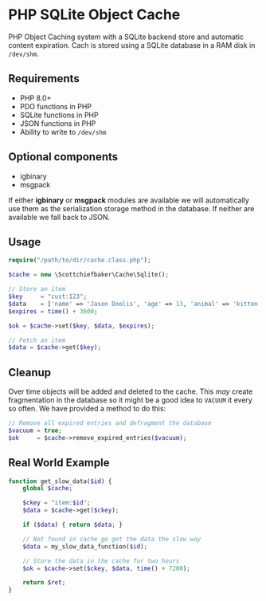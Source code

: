 # PHP SQLite Object Cache

PHP Object Caching system with a SQLite backend store and automatic content expiration.
Cach is stored using a SQLite database in a RAM disk in `/dev/shm`.

## Requirements

* PHP 8.0+
* PDO functions in PHP
* SQLite functions in PHP
* JSON functions in PHP
* Ability to write to `/dev/shm`

## Optional components

* igbinary
* msgpack

If either **igbinary** or **msgpack** modules are available we will automatically use them
as the serialization storage method in the database. If neither are available we fall back
to JSON.

## Usage

```PHP
require("/path/to/dir/cache.class.php");

$cache = new \Scottchiefbaker\Cache\Sqlite();

// Store an item
$key     = "cust:123";
$data    = ['name' => 'Jason Doolis', 'age' => 13, 'animal' => 'kitten'];
$expires = time() + 3600;

$ok = $cache->set($key, $data, $expires);

// Fetch an item
$data = $cache->get($key);
```

## Cleanup

Over time objects will be added and deleted to the cache. This *may* create
fragmentation in the database so it might be a good idea to `VACUUM` it every
so often. We have provided a method to do this:

```PHP
// Remove all expired entries and defragment the database
$vacuum = true;
$ok     = $cache->remove_expired_entries($vacuum);
```

## Real World Example
```PHP
function get_slow_data($id) {
	global $cache;

	$ckey = "item:$id";
	$data = $cache->get($ckey);

	if ($data) { return $data; }

	// Not found in cache go get the data the slow way
	$data = my_slow_data_function($id);

	// Store the data in the cache for two hours
	$ok = $cache->set($ckey, $data, time() + 7200);

	return $ret;
}
```
